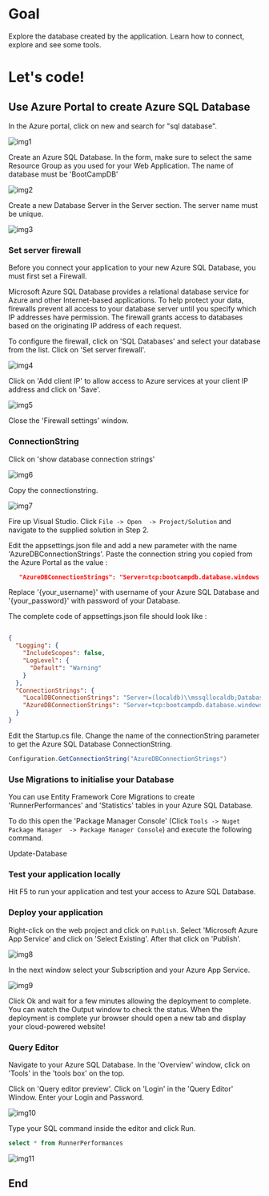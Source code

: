 # Goal

Explore the database created by the application. Learn how to connect, explore and see some tools.

# Let's code!

## Use Azure Portal to create Azure SQL Database 

In the Azure portal, click on new and search for "sql database".

![img1][img1]

Create an Azure SQL Database. In the form, make sure to select the same Resource Group as you used for your Web Application. The name of database must be 'BootCampDB'

![img2][img2]

Create a new Database Server in the Server section. The server name must be unique.

![img3][img3]

### Set server firewall

Before you connect your application to your new Azure SQL Database, you must first set a Firewall.

Microsoft Azure SQL Database provides a relational database service for Azure and other Internet-based applications. To help protect your data, firewalls prevent all access to your database server until you specify which IP addresses have permission. The firewall grants access to databases based on the originating IP address of each request.

To configure the firewall, click on 'SQL Databases' and select your database from the list. Click on 'Set server firewall'.

![img4][img4]

Click on 'Add client IP' to allow access to Azure services at your client IP address and click on 'Save'. 

![img5][img5]

Close the 'Firewall settings' window.

### ConnectionString

Click on 'show database connection strings'  

![img6][img6]

Copy the connectionstring.

![img7][img7]

Fire up Visual Studio. Click `File -> Open  -> Project/Solution` and navigate to the supplied solution in Step 2.

Edit the appsettings.json file and add a new parameter with the name 'AzureDBConnectionStrings'. Paste the connection string you copied from the Azure Portal as the value :

```json
   "AzureDBConnectionStrings": "Server=tcp:bootcampdb.database.windows.net,1433;Initial Catalog=BootcampDB;Persist Security Info=False;User ID={your_username};Password={your_password};MultipleActiveResultSets=False;Encrypt=True;TrustServerCertificate=False;Connection Timeout=30;"
```

Replace '{your_username}' with username of your Azure SQL Database and '{your_password}' with password of your Database.

The complete code of appsettings.json file should look like :

```json

{
  "Logging": {
    "IncludeScopes": false,
    "LogLevel": {
      "Default": "Warning"
    }
  },
  "ConnectionStrings": {
    "LocalDBConnectionStrings": "Server=(localdb)\\mssqllocaldb;Database=BootCampDB;Trusted_Connection=True;MultipleActiveResultSets=true",
    "AzureDBConnectionStrings": "Server=tcp:bootcampdb.database.windows.net,1433;Initial Catalog=BootcampDB;Persist Security Info=False;User ID={your_username};Password={your_password};MultipleActiveResultSets=False;Encrypt=True;TrustServerCertificate=False;Connection Timeout=30;"
  }
}
```

Edit the Startup.cs file. Change the name of the connectionString parameter to get the Azure SQL Database ConnectionString.

```cs
Configuration.GetConnectionString("AzureDBConnectionStrings")
```

### Use Migrations to initialise your Database

You can use Entity Framework Core Migrations to create 'RunnerPerformances' and 'Statistics' tables in your Azure SQL Database.

To do this open the 'Package Manager Console' (Click `Tools -> Nuget Package Manager  -> Package Manager Console`) and execute the following command.

Update-Database

### Test your application locally

Hit F5 to run your application and test your access to Azure SQL Database.

### Deploy your application

Right-click on the web project and click on `Publish`. Select 'Microsoft Azure App Service' and click on 'Select Existing'. After that click on 'Publish'.

![img8][img8]

In the next window select your Subscription and your Azure App Service.

![img9][img9]

Click Ok and wait for a few minutes allowing the deployment to complete. You can watch the Output window to check the status. When the deployment is complete yur browser should open a new tab and display your cloud-powered website!

### Query Editor

Navigate to your Azure SQL Database. In the 'Overview' window, click on 'Tools' in the 'tools box' on the top.

Click on 'Query editor preview'. Click on 'Login' in the 'Query Editor' Window. Enter your Login and Password.

![img10][img10]

Type your SQL command inside the editor and click Run.

 ```sql
 select * from RunnerPerformances
```

![img11][img11]

## End

[img1]: Media/img1.png 
[img2]: Media/img2.png 
[img3]: Media/img3.png 
[img4]: Media/img4.png 
[img5]: Media/img5.png 
[img6]: Media/img6.png 
[img7]: Media/img7.png 
[img8]: Media/img8.png 
[img9]: Media/img9.png 
[img10]: Media/img10.png 
[img11]: Media/img11.png 